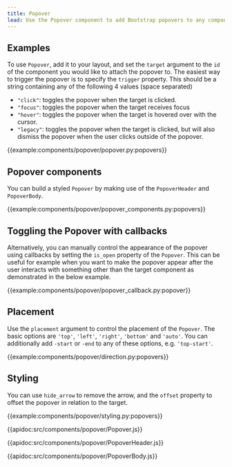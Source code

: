 ```yaml
---
title: Popover
lead: Use the Popover component to add Bootstrap popovers to any component in your app.
---
```


## Examples

To use `Popover`, add it to your layout, and set the `target` argument to the `id` of the component you would like to attach the popover to. The easiest way to trigger the popover is to specify the `trigger` property. This should be a string containing any of the following 4 values (space separated)

*  `"click"`: toggles the popover when the target is clicked.
*  `"focus"`: toggles the popover when the target receives focus
*  `"hover"`: toggles the popover when the target is hovered over with the cursor.
*  `"legacy"`: toggles the popover when the target is clicked, but will also dismiss the popover when the user clicks outside of the popover.

{{example:components/popover/popover.py:popovers}}

## Popover components

You can build a styled `Popover` by making use of the `PopoverHeader` and `PopoverBody`.

{{example:components/popover/popover_components.py:popovers}}

## Toggling the Popover with callbacks

Alternatively, you can manually control the appearance of the popover using callbacks by setting the `is_open` property of the `Popover`. This can be useful for example when you want to make the popover appear after the user interacts with something other than the target component as demonstrated in the below example.

{{example:components/popover/popover_callback.py:popover}}

## Placement

Use the `placement` argument to control the placement of the `Popover`. The basic options are `'top'`, `'left'`, `'right'`, `'bottom'` and `'auto'`. You can additionally add `-start` or `-end` to any of these options, e.g. `'top-start'`.

{{example:components/popover/direction.py:popovers}}

## Styling

You can use `hide_arrow` to remove the arrow, and the `offset` property to offset the popover in relation to the target.

{{example:components/popover/styling.py:popovers}}


{{apidoc:src/components/popover/Popover.js}}

{{apidoc:src/components/popover/PopoverHeader.js}}

{{apidoc:src/components/popover/PopoverBody.js}}
